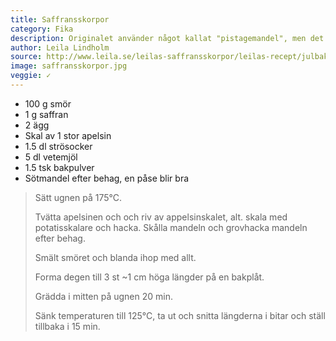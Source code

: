 ```yaml
---
title: Saffransskorpor
category: Fika
description: Originalet använder något kallat "pistagemandel", men det är oklart om det är vanliga pistagenötter eller smaksatta mandlar. Det kan vara värt att testa att ha i pistage eller pistage essens, men eftersom det här receptet är ganska dyrt redan som det är så sket jag i det.
author: Leila Lindholm
source: http://www.leila.se/leilas-saffransskorpor/leilas-recept/julbak/index1,21.htm?id=3569
image: saffransskorpor.jpg
veggie: ✓
---
```


- 100 g smör
- 1 g saffran
- 2 ägg
- Skal av 1 stor apelsin
- 1.5 dl strösocker
- 5 dl vetemjöl
- 1.5 tsk bakpulver
- Sötmandel efter behag, en påse blir bra


> Sätt ugnen på 175°C.
> 
> Tvätta apelsinen och och riv av appelsinskalet, alt. skala med potatisskalare och hacka. Skålla mandeln och grovhacka mandeln efter behag.
> 
> Smält smöret och blanda ihop med allt.
> 
> Forma degen till 3 st ~1 cm höga längder på en bakplåt.
> 
> Grädda i mitten på ugnen 20 min.
> 
> Sänk temperaturen till 125°C, ta ut och snitta längderna i bitar och ställ tillbaka i 15 min.

